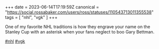 +++
date = 2023-06-14T17:19:59Z
canonical = "https://social.rossabaker.com/users/ross/statuses/110543713011355538"
tags = [ "nhl", "vgk" ]
+++

<p>One of my favorite NHL traditions is how they engrave your name on the Stanley Cup with an asterisk when your fans neglect to boo Gary Bettman.</p><p><a href="https://social.rossabaker.com/tags/nhl" class="mention hashtag" rel="tag">#<span>nhl</span></a> <a href="https://social.rossabaker.com/tags/vgk" class="mention hashtag" rel="tag">#<span>vgk</span></a></p>
